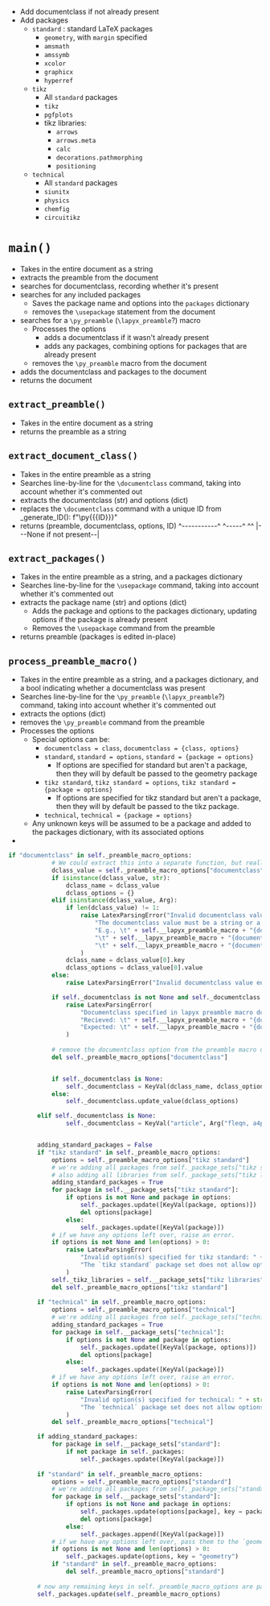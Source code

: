  - Add documentclass if not already present
 - Add packages 
    - `standard` : standard LaTeX packages
        - `geometry`, with `margin` specified
        - `amsmath`
        - `amssymb`
        - `xcolor`
        - `graphicx`
        - `hyperref`
    - `tikz`
        - All `standard` packages
        - `tikz`
        - `pgfplots`
        - tikz libraries:
            - `arrows`
            - `arrows.meta`
            - `calc`
            - `decorations.pathmorphing`
            - `positioning`
    - `technical`
        - All `standard` packages
        - `siunitx`
        - `physics`
        - `chemfig`
        - `circuitikz`



# `main()`

- Takes in the entire document as a string
- extracts the preamble from the document
- searches for documentclass, recording whether it's present
- searches for any included packages
    - Saves the package name and options into the `packages` dictionary
    - removes the `\usepackage` statement from the document
- searches for a `\py_preamble` (`\lapyx_preamble`?) macro
    - Processes the options
        - adds a documentclass if it wasn't already present
        - adds any packages, combining options for packages that are already present
    - removes the `\py_preamble` macro from the document
- adds the documentclass and packages to the document
- returns the document

## `extract_preamble()`

- Takes in the entire document as a string
- returns the preamble as a string

## `extract_document_class()`

- Takes in the entire preamble as a string
- Searches line-by-line for the `\documentclass` command, taking into account whether it's commented out
- extracts the documentclass (str) and options (dict)
- replaces the `\documentclass` command with a unique ID from _generate_ID(): f"\py{{{ID}}}"
- returns (preamble, documentclass, options, ID)
                     ^-----------^  ^-----^  ^^
                     |---None if not present--|
## `extract_packages()`

- Takes in the entire preamble as a string, and a packages dictionary
- Searches line-by-line for the `\usepackage` command, taking into account whether it's commented out
- extracts the package name (str) and options (dict)
    - Adds the package and options to the packages dictionary, updating options if the package is already present 
    - Removes the `\usepackage` command from the preamble
- returns preamble (packages is edited in-place)

## `process_preamble_macro()`

- Takes in the entire preamble as a string, and a packages dictionary, and a bool indicating whether a documentclass was present
- Searches line-by-line for the `\py_preamble` (`\lapyx_preamble`?) command, taking into account whether it's commented out
- extracts the options (dict)
- removes the `\py_preamble` command from the preamble
- Processes the options
    - Special options can be:
        - `documentclass = class`, `documentclass = {class, options}` 
        - `standard`, `standard = options`, `standard = {package = options}`
            - If options are specified for standard but aren't a package, then they will by default be passed to the geometry package
        - `tikz standard`, `tikz standard = options`, `tikz standard = {package = options}`
            - If options are specified for tikz standard but aren't a package, then they will by default be passed to the tikz package.
        - `technical`, `technical = {package = options}`
    - Any unknown keys will be assumed to be a package and added to the packages dictionary, with its associated options
-


```python
if "documentclass" in self._preamble_macro_options:
            # We could extract this into a separate function, but really what's the point?
            dclass_value = self._preamble_macro_options["documentclass"]
            if isinstance(dclass_value, str):
                dclass_name = dclass_value
                dclass_options = {}
            elif isinstance(dclass_value, Arg):
                if len(dclass_value) != 1:
                    raise LatexParsingError("Invalid documentclass value.\n" + 
                        "The documentclass value must be a string or a dictionary with a single key-value pair, the key of which should be the name of the documentclass.\n" + 
                        "E.g., \t" + self.__lapyx_preamble_macro + "{documentclass = article}\n" +
                        "\t" + self.__lapyx_preamble_macro + "{documentclass = {article}}" + "\n" + 
                        "\t" + self.__lapyx_preamble_macro + "{documentclass = {article = {a4paper, fleqn}}}"
                    )
                dclass_name = dclass_value[0].key
                dclass_options = dclass_value[0].value
            else:
                raise LatexParsingError("Invalid documentclass value encountered after processing. This is an internal error. Please report it.")                

            if self._documentclass is not None and self._documentclass.key != dclass_name:
                raise LatexParsingError(
                    "Documentclass specified in lapyx preamble macro does not match documentclass specified in document.\n" + 
                    "Recieved: \t" + self.__lapyx_preamble_macro + "{documentclass = " + dclass_name + "}\n" +
                    "Expected: \t" + self.__lapyx_preamble_macro + "{documentclass = " + self._documentclass + "}"
                )
            
            # remove the documentclass option from the preamble macro options
            del self._preamble_macro_options["documentclass"]


            if self._documentclass is None:
                self._documentclass = KeyVal(dclass_name, dclass_options)
            else:
                self._documentclass.update_value(dclass_options)

        elif self._documentclass is None:
                self._documentclass = KeyVal("article", Arg("fleqn, a4paper"))


        adding_standard_packages = False
        if "tikz standard" in self._preamble_macro_options:
            options = self._preamble_macro_options["tikz standard"]
            # we're adding all packages from self._package_sets["tikz standard"] to the packages dict, and removing the option from the preamble macro options
            # also adding all libraries from self._package_sets["tikz libraries"] to the libraries dict, creating it first.
            adding_standard_packages = True
            for package in self.__package_sets["tikz standard"]:
                if options is not None and package in options:
                    self._packages.update([KeyVal(package, options)])
                    del options[package]
                else:
                    self._packages.update([KeyVal(package)])
            # if we have any options left over, raise an error.
            if options is not None and len(options) > 0:
                raise LatexParsingError(
                    "Invalid option(s) specified for tikz standard: " + str(options) + "\n" +
                    "The `tikz standard` package set does not allow options which are not explicitly associated with a package."
                )
            self._tikz_libraries = self.__package_sets["tikz libraries"] # no options to bother with here
            del self._preamble_macro_options["tikz standard"]
        
        if "technical" in self._preamble_macro_options:
            options = self._preamble_macro_options["technical"]
            # we're adding all packages from self._package_sets["technical"] to the packages dict, and removing the option from the preamble macro options
            adding_standard_packages = True
            for package in self.__package_sets["technical"]:
                if options is not None and package in options:
                    self._packages.update([KeyVal(package, options)])
                    del options[package]
                else:
                    self._packages.update([KeyVal(package)])
            # if we have any options left over, raise an error.
            if options is not None and len(options) > 0:
                raise LatexParsingError(
                    "Invalid option(s) specified for technical: " + str(options) + "\n" +
                    "The `technical` package set does not allow options which are not explicitly associated with a package."
                )
            del self._preamble_macro_options["technical"]

        if adding_standard_packages:
            for package in self.__package_sets["standard"]:
                if not package in self._packages:
                    self._packages.update([KeyVal(package)])
                
        if "standard" in self._preamble_macro_options:
            options = self._preamble_macro_options["standard"]
            # we're adding all packages from self._package_sets["standard"] to the packages dict, and removing the option from the preamble macro options
            for package in self.__package_sets["standard"]:
                if options is not None and package in options:
                    self._packages.update(options[package], key = package)
                    del options[package]
                else:
                    self._packages.append([KeyVal(package)])
            # if we have any options left over, pass them to the `geometry` package
            if options is not None and len(options) > 0:
                self._packages.update(options, key = "geometry")
            if "standard" in self._preamble_macro_options:
                del self._preamble_macro_options["standard"]
        
        # now any remaining keys in self._preamble_macro_options are packages and their options. Add them all
        self._packages.update(self._preamble_macro_options)
```